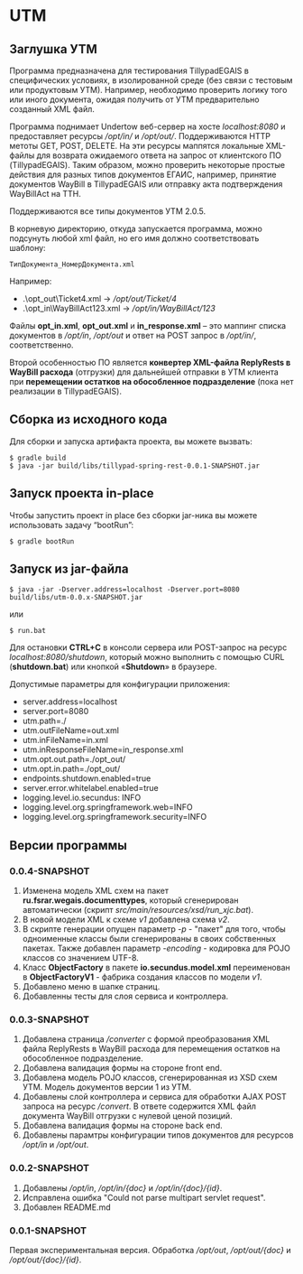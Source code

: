 # UTM

## Заглушка УТМ

Программа предназначена для тестирования TillypadEGAIS в специфических условиях, в изолированной среде
(без связи с тестовым или продуктовым УТМ).
Например, необходимо проверить логику того или иного документа, ожидая получить от УТМ предварительно созданный XML файл.

Программа поднимает Undertow веб-сервер на хосте *localhost:8080* и предоставляет ресурсы */opt/in/* и */opt/out/*.
Поддерживаются HTTP метоты GET, POST, DELETE.
На эти ресурсы маппятся локальные XML-файлы для возврата ожидаемого ответа на запрос от клиентского ПО (TillypadEGAIS).
Таким образом, можно проверить некоторые простые действия для разных типов документов ЕГАИС, например, принятие
документов WayBill в TillypadEGAIS или отправку акта подтверждения WayBillAct на ТТН.

Поддерживаются все типы документов УТМ 2.0.5.

В корневую директорию, откуда запускается программа, можно подсунуть любой xml файл,
но его имя должно соответствовать шаблону:

	ТипДокумента_НомерДокумента.xml

Например:
- .\opt_out\Ticket4.xml -> */opt/out/Ticket/4*
- .\opt_in\WayBillAct123.xml -> */opt/in/WayBillAct/123*

Файлы **opt_in.xml**, **opt_out.xml** и **in_response.xml** – это маппинг списка документов в */opt/in*, */opt/out*
и ответ на POST запрос в */opt/in/*, соответственно.

Второй особенностью ПО является **конвертер XML-файла ReplyRests в WayBill расхода** (отгрузки) для дальнейшей отправки
в УТМ клиента при **перемещении остатков на обособленное подразделение** (пока нет реализации в TillypadEGAIS).

## Сборка из исходного кода

Для сборки и запуска артифакта проекта, вы можете вызвать:

	$ gradle build
	$ java -jar build/libs/tillypad-spring-rest-0.0.1-SNAPSHOT.jar

## Запуск проекта in-place

Чтобы запустить проект in place без сборки jar-ника вы можете использовать задачу “bootRun”:

	$ gradle bootRun

## Запуск из jar-файла

	$ java -jar -Dserver.address=localhost -Dserver.port=8080 build/libs/utm-0.0.x-SNAPSHOT.jar

или

    $ run.bat

Для остановки **CTRL+C** в консоли сервера или POST-запрос на ресурс *localhost:8080/shutdown*,
который можно выполнить с помощью CURL (**shutdown.bat**) или кнопкой «**Shutdown**» в браузере.

Допустимые параметры для конфигурации приложения:
- server.address=localhost
- server.port=8080
- utm.path=./
- utm.outFileName=out.xml
- utm.inFileName=in.xml
- utm.inResponseFileName=in_response.xml
- utm.opt.out.path=./opt_out/
- utm.opt.in.path=./opt_out/
- endpoints.shutdown.enabled=true
- server.error.whitelabel.enabled=true
- logging.level.io.secundus: INFO
- logging.level.org.springframework.web=INFO
- logging.level.org.springframework.security=INFO

## Версии программы

### 0.0.4-SNAPSHOT

1. Изменена модель XML схем на пакет **ru.fsrar.wegais.documenttypes**, который сгенерирован автоматически
(скрипт *src/main/resources/xsd/run_xjc.bat*).
2. В новой модели XML к схеме *v1* добавлена схема *v2*.
3. В скрипте генерации опущен параметр *-p* - "пакет" для того, чтобы одноименные классы были сгенерированы
в своих собственных пакетах. Также добавлен параметр *-encoding* - кодировка для POJO классов со значением UTF-8.
4. Класс **ObjectFactory** в пакете **io.secundus.model.xml** переименован в **ObjectFactoryV1** - фабрика создания
классов по модели *v1*.
5. Добавлено меню в шапке страниц.
6. Добавленны тесты для слоя сервиса и контроллера.

### 0.0.3-SNAPSHOT

1. Добавлена страница */converter* с формой преобразования XML файла ReplyRests в WayBill расхода для перемещения
остатков на обособленное подразделение.
2. Добавлена валидация формы на стороне front end.
3. Добавлена модель POJO классов, сгенерированная из XSD схем УТМ. Модель документов версии 1 из УТМ.
4. Добавлены слой контроллера и сервиса для обработки AJAX POST запроса на ресурс */convert*.
В ответе содержится XML файл документа WayBill отгрузки с нулевой ценой позиций.
5. Добавлена валидация формы на стороне back end.
6. Добавлены парамтры конфигурации типов документов для ресурсов */opt/in* и */opt/out*.

### 0.0.2-SNAPSHOT

1. Добавлены */opt/in*, */opt/in/{doc}* и */opt/in/{doc}/{id}*.
2. Исправлена ошибка "Could not parse multipart servlet request".
3. Добавлен README.md

### 0.0.1-SNAPSHOT

Первая экспериментальная версия.
Обработка */opt/out*, */opt/out/{doc}* и */opt/out/{doc}/{id}*.